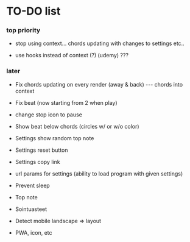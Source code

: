# TO-DO list

### top priority

- stop using context... chords updating with changes to settings etc..

- use hooks instead of context (?) (udemy) ???

### later

- Fix chords updating on every render (away & back) --- chords into context

- Fix beat (now starting from 2 when play)

- change stop icon to pause

- Show beat below chords (circles w/ or w/o color)

- Settings show random top note

- Settings reset button

- Settings copy link

- url params for settings (ability to load program with given settings)

- Prevent sleep

- Top note

- Sointuasteet

- Detect mobile landscape => layout

- PWA, icon, etc
